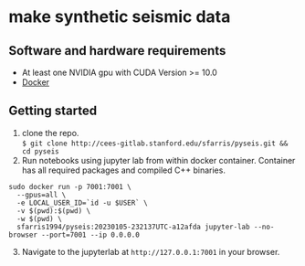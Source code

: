 # make synthetic seismic data 

## Software and hardware requirements
* At least one NVIDIA gpu with CUDA Version >= 10.0
* [Docker](https://docs.docker.com/engine/install/)
## Getting started
1. clone the repo.<br>
  `$ git clone http://cees-gitlab.stanford.edu/sfarris/pyseis.git && cd pyseis`
2. Run notebooks using jupyter lab from within docker container. Container has all required packages and compiled C++ binaries.
```console
sudo docker run -p 7001:7001 \
  --gpus=all \
  -e LOCAL_USER_ID=`id -u $USER` \
  -v $(pwd):$(pwd) \
  -w $(pwd) \
  sfarris1994/pyseis:20230105-232137UTC-a12afda jupyter-lab --no-browser --port=7001 --ip 0.0.0.0
```
3. Navigate to the jupyterlab at `http://127.0.0.1:7001` in your browser.
